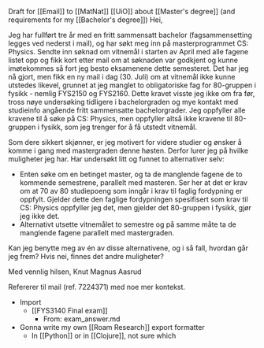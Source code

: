Draft for [[Email]] to [[MatNat]] [[UiO]] about [[Master's degree]] (and requirements for my [[Bachelor's degree]])
    Hei,

Jeg har fullført tre år med en fritt sammensatt bachelor (fagsammensetting legges ved nederst i mail), og har søkt meg inn på masterprogrammet CS: Physics. Sendte inn søknad om vitnemål i starten av April med alle fagene listet opp og fikk kort etter mail om at søknaden var godkjent og kunne imøtekommes så fort jeg besto eksamenene dette semesteret. Det har jeg nå gjort, men fikk en ny mail i dag (30. Juli) om at vitnemål ikke kunne utstedes likevel, grunnet at jeg manglet to obligatoriske fag for 80-gruppen i fysikk - nemlig FYS2150 og FYS2160. Dette kravet visste jeg ikke om fra før, tross nøye undersøking tidligere i bachelorgraden og mye kontakt med studieinfo angående fritt sammensatte bachelorgrader. Jeg oppfyller alle kravene til å søke på CS: Physics, men oppfyller altså ikke kravene til 80-gruppen i fysikk, som jeg trenger for å få utstedt vitnemål.

Som dere sikkert skjønner, er jeg motivert for videre studier og ønsker å komme i gang med mastergraden denne høsten. Derfor lurer jeg på hvilke muligheter jeg har. Har undersøkt litt og funnet to alternativer selv:
- Enten søke om en betinget master, og ta de manglende fagene de to kommende semestrene, parallelt med masteren. Ser her at det er krav om at 70 av 80 studiepoeng som inngår i krav til faglig fordypning er oppfylt. Gjelder dette den faglige fordypningen spesifisert som krav til CS: Physics oppfyller jeg det, men gjelder det 80-gruppen i fysikk, gjør jeg ikke det.
- Alternativt utsette vitnemålet to semestre og på samme måte ta de manglende fagene parallelt med mastergraden. 

Kan jeg benytte meg av én av disse alternativene, og i så fall, hvordan går jeg frem? Hvis nei, finnes det andre muligheter?

Med vennlig hilsen,
Knut Magnus Aasrud

Refererer til mail (ref. 7224371) med noe mer kontekst.
- Import
    - [[FYS3140 Final exam]]
        - From: exam_answer.md
- Gonna write my own [[Roam Research]] export formatter
    - In [[Python]] or in [[Clojure]], not sure which
